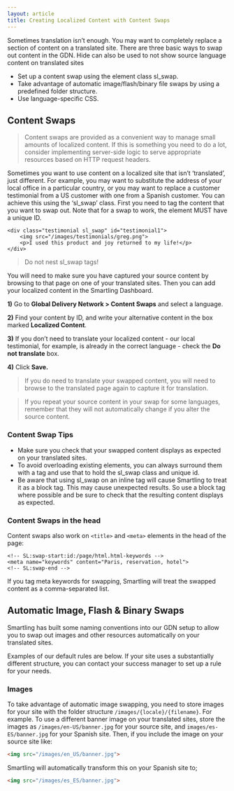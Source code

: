 ```yaml
---
layout: article
title: Creating Localized Content with Content Swaps
---
```



Sometimes translation isn’t enough. You may want to completely replace a section of content on a translated site. There are three basic ways to swap out content in the GDN. Hide can also be used to not show source language content on translated sites

* Set up a content swap using the element class sl_swap.
* Take advantage of automatic image/flash/binary file swaps by using a predefined folder structure.
* Use language-specific CSS.


## Content Swaps

> Content swaps are provided as a convenient way to manage small amounts of localized content. If this is something you need to do a lot, consider implementing server-side logic to serve appropriate resources based on HTTP request headers.

Sometimes you want to use content on a localized site that isn’t ‘translated’, just different. For example, you may want to substitute the address of your local office in a particular country, or you may want to replace a customer testimonial from a US customer with one from a Spanish customer. You can achieve this using the ‘sl_swap’ class. First you need to tag the content that you want to swap out. Note that for a swap to work, the element MUST have a unique ID.

~~~htmls
<div class="testimonial sl_swap" id="testimonial1">
	<img src="/images/testimonials/greg.png">
	<p>I used this product and joy returned to my life!</p>
</div>
~~~

> Do not nest sl_swap tags!

You will need to make sure you have captured your source content by browsing to that page on one of your translated sites. Then you can add your localized content in the Smartling Dashboard.

**1)** Go to **Global Delivery Network &gt; Content Swaps** and select a language.

**2)** Find your content by ID, and write your alternative content in the box marked **Localized Content**.

**3)** If you don’t need to translate your localized content - our local testimonial, for example, is already in the correct language - check the **Do not translate** box.

**4)** Click **Save.**

> If you do need to translate your swapped content, you will need to browse to the translated page again to capture it for translation.

> If you repeat your source content in your swap for some languages, remember that they will not automatically change if you alter the source content.

### Content Swap Tips

* Make sure you check that your swapped content displays as expected on your translated sites.
* To avoid overloading existing elements, you can always surround them with a tag and use that to hold the sl_swap class and unique id.
* Be aware that using sl_swap on an inline tag will cause Smartling to treat it as a block tag. This may cause unexpected results. So use a block tag where possible and be sure to check that the resulting content displays as expected.

### Content Swaps in the head

Content swaps also work on `<title>` and `<meta>` elements in the head of the page:

~~~
<!-- SL:swap-start:id:/page/html.html-keywords -->
<meta name="keywords" content="Paris, reservation, hotel">
<!-- SL:swap-end -->
~~~

If you tag meta keywords for swapping, Smartling will treat the swapped content as a comma-separated list.

## Automatic Image, Flash & Binary Swaps

Smartling has built some naming conventions into our GDN setup to allow you to swap out images and other resources automatically on your translated sites.

Examples of our default rules are below. If your site uses a substantially different structure, you can contact your success manager to set up a rule for your needs.

### Images

To take advantage of automatic image swapping, you need to store images for your site with the folder structure `/images/{locale}/{filename}`. For example. To use a different banner image on your translated sites, store the images as `/images/en-US/banner.jpg` for your source site, and `images/es-ES/banner.jpg` for your Spanish site.
Then, if you include the image on your source site like:

~~~html
<img src="/images/en_US/banner.jpg">
~~~

Smartling will automatically transform this on your Spanish site to;

~~~html
<img src="/images/es_ES/banner.jpg">
~~~